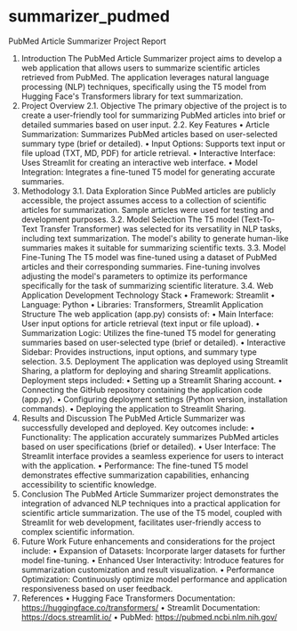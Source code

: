 # summarizer_pudmed
 PubMed Article Summarizer Project Report
1. Introduction
The PubMed Article Summarizer project aims to develop a web application that allows users to summarize scientific articles retrieved from PubMed. The application leverages natural language processing (NLP) techniques, specifically using the T5 model from Hugging Face's Transformers library for text summarization.
2. Project Overview
2.1. Objective
The primary objective of the project is to create a user-friendly tool for summarizing PubMed articles into brief or detailed summaries based on user input.
2.2. Key Features
•	Article Summarization: Summarizes PubMed articles based on user-selected summary type (brief or detailed).
•	Input Options: Supports text input or file upload (TXT, MD, PDF) for article retrieval.
•	Interactive Interface: Uses Streamlit for creating an interactive web interface.
•	Model Integration: Integrates a fine-tuned T5 model for generating accurate summaries.
3. Methodology
3.1. Data Exploration
Since PubMed articles are publicly accessible, the project assumes access to a collection of scientific articles for summarization. Sample articles were used for testing and development purposes.
3.2. Model Selection
The T5 model (Text-To-Text Transfer Transformer) was selected for its versatility in NLP tasks, including text summarization. The model's ability to generate human-like summaries makes it suitable for summarizing scientific texts.
3.3. Model Fine-Tuning
The T5 model was fine-tuned using a dataset of PubMed articles and their corresponding summaries. Fine-tuning involves adjusting the model's parameters to optimize its performance specifically for the task of summarizing scientific literature.
3.4. Web Application Development
Technology Stack
•	Framework: Streamlit
•	Language: Python
•	Libraries: Transformers, Streamlit
Application Structure
The web application (app.py) consists of:
•	Main Interface: User input options for article retrieval (text input or file upload).
•	Summarization Logic: Utilizes the fine-tuned T5 model for generating summaries based on user-selected type (brief or detailed).
•	Interactive Sidebar: Provides instructions, input options, and summary type selection.
3.5. Deployment
The application was deployed using Streamlit Sharing, a platform for deploying and sharing Streamlit applications. Deployment steps included:
•	Setting up a Streamlit Sharing account.
•	Connecting the GitHub repository containing the application code (app.py).
•	Configuring deployment settings (Python version, installation commands).
•	Deploying the application to Streamlit Sharing.
4. Results and Discussion
The PubMed Article Summarizer was successfully developed and deployed. Key outcomes include:
•	Functionality: The application accurately summarizes PubMed articles based on user specifications (brief or detailed).
•	User Interface: The Streamlit interface provides a seamless experience for users to interact with the application.
•	Performance: The fine-tuned T5 model demonstrates effective summarization capabilities, enhancing accessibility to scientific knowledge.
5. Conclusion
The PubMed Article Summarizer project demonstrates the integration of advanced NLP techniques into a practical application for scientific article summarization. The use of the T5 model, coupled with Streamlit for web development, facilitates user-friendly access to complex scientific information.
6. Future Work
Future enhancements and considerations for the project include:
•	Expansion of Datasets: Incorporate larger datasets for further model fine-tuning.
•	Enhanced User Interactivity: Introduce features for summarization customization and result visualization.
•	Performance Optimization: Continuously optimize model performance and application responsiveness based on user feedback.
7. References
•	Hugging Face Transformers Documentation: https://huggingface.co/transformers/
•	Streamlit Documentation: https://docs.streamlit.io/
•	PubMed: https://pubmed.ncbi.nlm.nih.gov/


